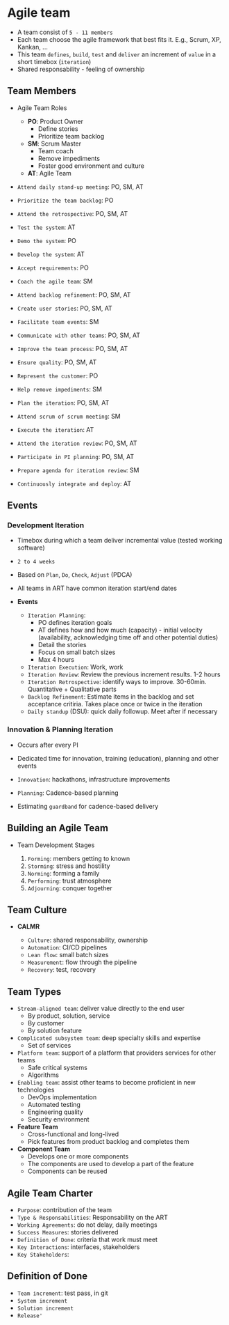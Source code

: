 # Agile team

- A team consist of `5 - 11 members`
- Each team choose the agile framework that best fits it. E.g., Scrum, XP, Kankan, ...
- This team `defines`, `build`, `test` and `deliver` an increment of `value` in a short timebox (`iteration`)
- Shared responsability - feeling of ownership

## Team Members

- Agile Team Roles

  - **PO**: Product Owner
    - Define stories
    - Prioritize team backlog
  - **SM**: Scrum Master
    - Team coach
    - Remove impediments
    - Foster good environment and culture
  - **AT**: Agile Team

- `Attend daily stand-up meeting`: PO, SM, AT
- `Prioritize the team backlog`: PO
- `Attend the retrospective`: PO, SM, AT
- `Test the system`: AT
- `Demo the system`: PO
- `Develop the system`: AT
- `Accept requirements`: PO
- `Coach the agile team`: SM
- `Attend backlog refinement`: PO, SM, AT
- `Create user stories`: PO, SM, AT
- `Facilitate team events`: SM
- `Communicate with other teams`: PO, SM, AT
- `Improve the team process`: PO, SM, AT
- `Ensure quality`: PO, SM, AT
- `Represent the customer`: PO
- `Help remove impediments`: SM
- `Plan the iteration`: PO, SM, AT
- `Attend scrum of scrum meeting`: SM
- `Execute the iteration`: AT
- `Attend the iteration review`: PO, SM, AT
- `Participate in PI planning`: PO, SM, AT
- `Prepare agenda for iteration review`: SM
- `Continuously integrate and deploy`: AT

## Events

### Development Iteration

- Timebox during which a team deliver incremental value (tested working software)
- `2 to 4 weeks`
- Based on `Plan`, `Do`, `Check`, `Adjust` (PDCA)
- All teams in ART have common iteration start/end dates

- **Events**

  - `Iteration Planning`:
    - PO defines iteration goals
    - AT defines how and how much (capacity) - initial velocity (availability, acknowledging time off and other potential duties)
    - Detail the stories
    - Focus on small batch sizes
    - Max 4 hours
  - `Iteration Execution`: Work, work
  - `Iteration Review`: Review the previous increment results. 1-2 hours
  - `Iteration Retrospective`: identify ways to improve. 30-60min. Quantitative + Qualitative parts
  - `Backlog Refinement`: Estimate items in the backlog and set acceptance critiria. Takes place once or twice in the iteration
  - `Daily standup` (DSU): quick daily followup. Meet after if necessary

### Innovation & Planning Iteration

- Occurs after every PI
- Dedicated time for innovation, training (education), planning and other events

- `Innovation`: hackathons, infrastructure improvements
- `Planning`: Cadence-based planning

- Estimating `guardband` for cadence-based delivery

## Building an Agile Team

- Team Development Stages

  1. `Forming`: members getting to known
  1. `Storming`: stress and hostility
  1. `Norming`: forming a family
  1. `Performing`: trust atmosphere
  1. `Adjourning`: conquer together

## Team Culture

- **CALMR**

  - `Culture`: shared responsability, ownership
  - `Automation`: CI/CD pipelines
  - `Lean flow`: small batch sizes
  - `Measurement`: flow through the pipeline
  - `Recovery`: test, recovery

## Team Types

- `Stream-aligned team`: deliver value directly to the end user
  - By product, solution, service
  - By customer
  - By solution feature
- `Complicated subsystem team`: deep specialty skills and expertise
  - Set of services
- `Platform team`: support of a platform that providers services for other teams
  - Safe critical systems
  - Algorithms
- `Enabling team`: assist other teams to become proficient in new technologies
  - DevOps implementation
  - Automated testing
  - Engineering quality
  - Security environment
- **Feature Team**
  - Cross-functional and long-lived
  - Pick features from product backlog and completes them
- **Component Team**
  - Develops one or more components
  - The components are used to develop a part of the feature
  - Components can be reused

## Agile Team Charter

- `Purpose`: contribution of the team
- `Type & Responsabilities`: Responsability on the ART
- `Working Agreements`: do not delay, daily meetings
- `Success Measures`: stories delivered
- `Definition of Done`: criteria that work must meet
- `Key Interactions`: interfaces, stakeholders
- `Key Stakeholders`:

## Definition of Done

- `Team increment`: test pass, in git
- `System increment`
- `Solution increment`
- `Release'`
